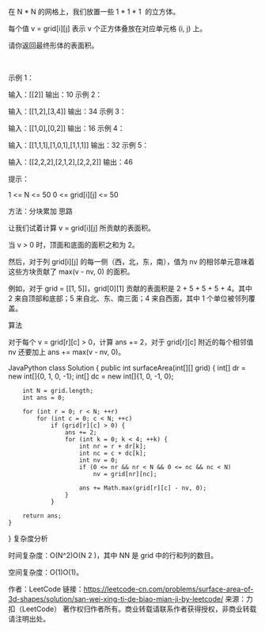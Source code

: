 在 N * N 的网格上，我们放置一些 1 * 1 * 1  的立方体。

每个值 v = grid[i][j] 表示 v 个正方体叠放在对应单元格 (i, j) 上。

请你返回最终形体的表面积。

 

示例 1：

输入：[[2]]
输出：10
示例 2：

输入：[[1,2],[3,4]]
输出：34
示例 3：

输入：[[1,0],[0,2]]
输出：16
示例 4：

输入：[[1,1,1],[1,0,1],[1,1,1]]
输出：32
示例 5：

输入：[[2,2,2],[2,1,2],[2,2,2]]
输出：46
 

提示：

1 <= N <= 50
0 <= grid[i][j] <= 50


方法：分块累加
思路

让我们试着计算 v = grid[i][j] 所贡献的表面积。

当 v > 0 时，顶面和底面的面积之和为 2。

然后，对于列 grid[i][j] 的每一侧（西，北，东，南），值为 nv 的相邻单元意味着这些方块贡献了 max(v - nv, 0) 的面积。

例如，对于 grid = [[1, 5]]，grid[0][1] 贡献的表面积是 2 + 5 + 5 + 5 + 4。其中 2 来自顶部和底部；5 来自北、东、南三面；4 来自西面，其中 1 个单位被邻列覆盖。

算法

对于每个 v = grid[r][c] > 0，计算 ans += 2，对于 grid[r][c] 附近的每个相邻值 nv 还要加上 ans += max(v - nv, 0)。

JavaPython
class Solution {
    public int surfaceArea(int[][] grid) {
        int[] dr = new int[]{0, 1, 0, -1};
        int[] dc = new int[]{1, 0, -1, 0};

        int N = grid.length;
        int ans = 0;

        for (int r = 0; r < N; ++r)
            for (int c = 0; c < N; ++c)
                if (grid[r][c] > 0) {
                    ans += 2;
                    for (int k = 0; k < 4; ++k) {
                        int nr = r + dr[k];
                        int nc = c + dc[k];
                        int nv = 0;
                        if (0 <= nr && nr < N && 0 <= nc && nc < N)
                            nv = grid[nr][nc];

                        ans += Math.max(grid[r][c] - nv, 0);
                    }
                }

        return ans;
    }
}
复杂度分析

时间复杂度：O(N^2)O(N 
2
 )，其中 NN 是 grid 中的行和列的数目。

空间复杂度：O(1)O(1)。

作者：LeetCode
链接：https://leetcode-cn.com/problems/surface-area-of-3d-shapes/solution/san-wei-xing-ti-de-biao-mian-ji-by-leetcode/
来源：力扣（LeetCode）
著作权归作者所有。商业转载请联系作者获得授权，非商业转载请注明出处。